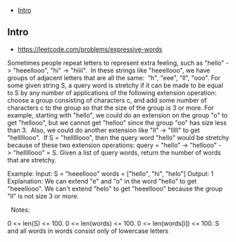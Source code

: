 - [Intro](#intro)

## Intro

- https://leetcode.com/problems/expressive-words

Sometimes people repeat letters to represent extra feeling, such as "hello" -> "heeellooo", "hi" -> "hiiii".  In these strings like "heeellooo", we have groups of adjacent letters that are all the same:  "h", "eee", "ll", "ooo".
For some given string S, a query word is stretchy if it can be made to be equal to S by any number of applications of the following extension operation: choose a group consisting of characters c, and add some number of characters c to the group so that the size of the group is 3 or more.
For example, starting with "hello", we could do an extension on the group "o" to get "hellooo", but we cannot get "helloo" since the group "oo" has size less than 3.  Also, we could do another extension like "ll" -> "lllll" to get "helllllooo".  If S = "helllllooo", then the query word "hello" would be stretchy because of these two extension operations: query = "hello" -> "hellooo" -> "helllllooo" = S.
Given a list of query words, return the number of words that are stretchy. 
 

Example:
Input: 
S = "heeellooo"
words = ["hello", "hi", "helo"]
Output: 1
Explanation: 
We can extend "e" and "o" in the word "hello" to get "heeellooo".
We can't extend "helo" to get "heeellooo" because the group "ll" is not size 3 or more.

 
Notes: 

0 <= len(S) <= 100.
0 <= len(words) <= 100.
0 <= len(words[i]) <= 100.
S and all words in words consist only of lowercase letters

 

